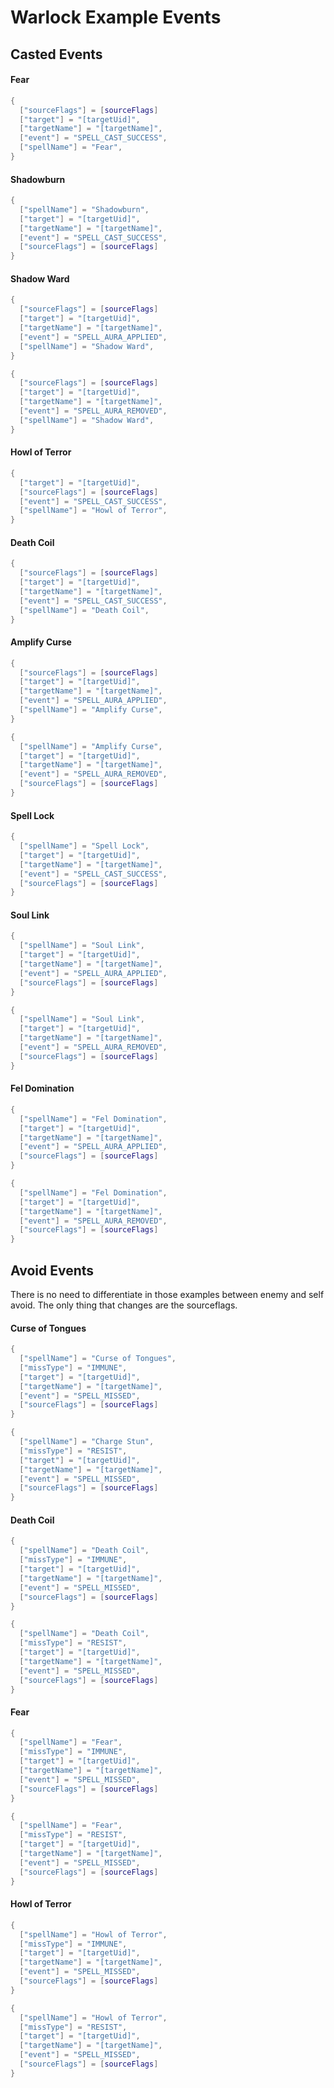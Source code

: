 # Warlock Example Events

## Casted Events

#### Fear

```lua
{
  ["sourceFlags"] = [sourceFlags]
  ["target"] = "[targetUid]",
  ["targetName"] = "[targetName]",
  ["event"] = "SPELL_CAST_SUCCESS",
  ["spellName"] = "Fear",
}
```

#### Shadowburn

```lua
{
  ["spellName"] = "Shadowburn",
  ["target"] = "[targetUid]",
  ["targetName"] = "[targetName]",
  ["event"] = "SPELL_CAST_SUCCESS",
  ["sourceFlags"] = [sourceFlags]
}
```

#### Shadow Ward

```lua
{
  ["sourceFlags"] = [sourceFlags]
  ["target"] = "[targetUid]",
  ["targetName"] = "[targetName]",
  ["event"] = "SPELL_AURA_APPLIED",
  ["spellName"] = "Shadow Ward",
}
```

```lua
{
  ["sourceFlags"] = [sourceFlags]
  ["target"] = "[targetUid]",
  ["targetName"] = "[targetName]",
  ["event"] = "SPELL_AURA_REMOVED",
  ["spellName"] = "Shadow Ward",
}
```

#### Howl of Terror

```lua
{
  ["target"] = "[targetUid]",
  ["sourceFlags"] = [sourceFlags]
  ["event"] = "SPELL_CAST_SUCCESS",
  ["spellName"] = "Howl of Terror",
}
```

#### Death Coil

```lua
{
  ["sourceFlags"] = [sourceFlags]
  ["target"] = "[targetUid]",
  ["targetName"] = "[targetName]",
  ["event"] = "SPELL_CAST_SUCCESS",
  ["spellName"] = "Death Coil",
}
```

#### Amplify Curse

```lua
{
  ["sourceFlags"] = [sourceFlags]
  ["target"] = "[targetUid]",
  ["targetName"] = "[targetName]",
  ["event"] = "SPELL_AURA_APPLIED",
  ["spellName"] = "Amplify Curse",
}
```

```lua
{
  ["spellName"] = "Amplify Curse",
  ["target"] = "[targetUid]",
  ["targetName"] = "[targetName]",
  ["event"] = "SPELL_AURA_REMOVED",
  ["sourceFlags"] = [sourceFlags]
}
```

#### Spell Lock

```lua
{
  ["spellName"] = "Spell Lock",
  ["target"] = "[targetUid]",
  ["targetName"] = "[targetName]",
  ["event"] = "SPELL_CAST_SUCCESS",
  ["sourceFlags"] = [sourceFlags]
}
```

#### Soul Link

```lua
{
  ["spellName"] = "Soul Link",
  ["target"] = "[targetUid]",
  ["targetName"] = "[targetName]",
  ["event"] = "SPELL_AURA_APPLIED",
  ["sourceFlags"] = [sourceFlags]
}
```

```lua
{
  ["spellName"] = "Soul Link",
  ["target"] = "[targetUid]",
  ["targetName"] = "[targetName]",
  ["event"] = "SPELL_AURA_REMOVED",
  ["sourceFlags"] = [sourceFlags]
}
```

#### Fel Domination

```lua
{
  ["spellName"] = "Fel Domination",
  ["target"] = "[targetUid]",
  ["targetName"] = "[targetName]",
  ["event"] = "SPELL_AURA_APPLIED",
  ["sourceFlags"] = [sourceFlags]
}
```

```lua
{
  ["spellName"] = "Fel Domination",
  ["target"] = "[targetUid]",
  ["targetName"] = "[targetName]",
  ["event"] = "SPELL_AURA_REMOVED",
  ["sourceFlags"] = [sourceFlags]
}
```

## Avoid Events

There is no need to differentiate in those examples between enemy and self avoid. The only thing that changes are the sourceflags.

#### Curse of Tongues

```lua
{
  ["spellName"] = "Curse of Tongues",
  ["missType"] = "IMMUNE",
  ["target"] = "[targetUid]",
  ["targetName"] = "[targetName]",
  ["event"] = "SPELL_MISSED",
  ["sourceFlags"] = [sourceFlags]
}
```

```lua
{
  ["spellName"] = "Charge Stun",
  ["missType"] = "RESIST",
  ["target"] = "[targetUid]",
  ["targetName"] = "[targetName]",
  ["event"] = "SPELL_MISSED",
  ["sourceFlags"] = [sourceFlags]
}
```

#### Death Coil

```lua
{
  ["spellName"] = "Death Coil",
  ["missType"] = "IMMUNE",
  ["target"] = "[targetUid]",
  ["targetName"] = "[targetName]",
  ["event"] = "SPELL_MISSED",
  ["sourceFlags"] = [sourceFlags]
}
```

```lua
{
  ["spellName"] = "Death Coil",
  ["missType"] = "RESIST",
  ["target"] = "[targetUid]",
  ["targetName"] = "[targetName]",
  ["event"] = "SPELL_MISSED",
  ["sourceFlags"] = [sourceFlags]
}
```

#### Fear

```lua
{
  ["spellName"] = "Fear",
  ["missType"] = "IMMUNE",
  ["target"] = "[targetUid]",
  ["targetName"] = "[targetName]",
  ["event"] = "SPELL_MISSED",
  ["sourceFlags"] = [sourceFlags]
}
```

```lua
{
  ["spellName"] = "Fear",
  ["missType"] = "RESIST",
  ["target"] = "[targetUid]",
  ["targetName"] = "[targetName]",
  ["event"] = "SPELL_MISSED",
  ["sourceFlags"] = [sourceFlags]
}
```

#### Howl of Terror

```lua
{
  ["spellName"] = "Howl of Terror",
  ["missType"] = "IMMUNE",
  ["target"] = "[targetUid]",
  ["targetName"] = "[targetName]",
  ["event"] = "SPELL_MISSED",
  ["sourceFlags"] = [sourceFlags]
}
```

```lua
{
  ["spellName"] = "Howl of Terror",
  ["missType"] = "RESIST",
  ["target"] = "[targetUid]",
  ["targetName"] = "[targetName]",
  ["event"] = "SPELL_MISSED",
  ["sourceFlags"] = [sourceFlags]
}
```
